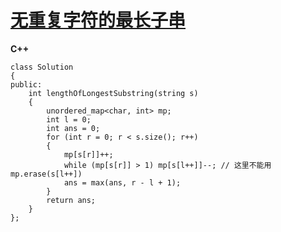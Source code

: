 # [无重复字符的最长子串](https://leetcode.cn/problems/longest-substring-without-repeating-characters/description/)
**C++**
```
class Solution 
{
public:
    int lengthOfLongestSubstring(string s) 
    {
        unordered_map<char, int> mp;
        int l = 0;
        int ans = 0;
        for (int r = 0; r < s.size(); r++)
        {
            mp[s[r]]++;
            while (mp[s[r]] > 1) mp[s[l++]]--; // 这里不能用mp.erase(s[l++])
            ans = max(ans, r - l + 1);
        }
        return ans;
    }
};
```

